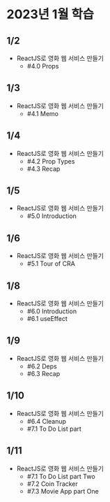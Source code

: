# 2023년 1월 학습

## 1/2

- ReactJS로 영화 웹 서비스 만들기
  - #4.0 Props

## 1/3

- ReactJS로 영화 웹 서비스 만들기
  - #4.1 Memo

## 1/4

- ReactJS로 영화 웹 서비스 만들기
  - #4.2 Prop Types
  - #4.3 Recap

## 1/5

- ReactJS로 영화 웹 서비스 만들기
  - #5.0 Introduction

## 1/6

- ReactJS로 영화 웹 서비스 만들기
  - #5.1 Tour of CRA

## 1/8

- ReactJS로 영화 웹 서비스 만들기
  - #6.0 Introduction
  - #6.1 useEffect

## 1/9

- ReactJS로 영화 웹 서비스 만들기
  - #6.2 Deps
  - #6.3 Recap

## 1/10

- ReactJS로 영화 웹 서비스 만들기
  - #6.4 Cleanup
  - #7.1 To Do List part

## 1/11

- ReactJS로 영화 웹 서비스 만들기
  - #7.1 To Do List part Two
  - #7.2 Coin Tracker
  - #7.3 Movie App part One
